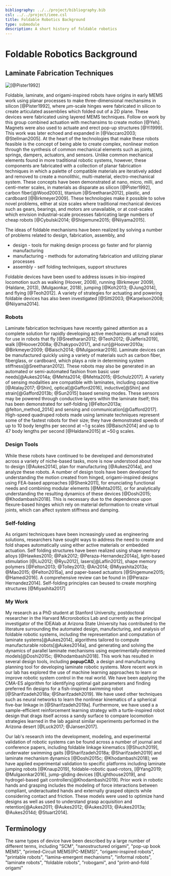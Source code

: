 ```yaml
---
bibliography: ../../project/bibliography.bib
csl: ../../project/ieee.csl
title: Foldable Robotics Background
type: submodule
description: A short history of foldable robotics
---
```


# Foldable Robotics Background

## Laminate Fabrication Techniques

![[@Pister1992]](../../figures-external/background/Picture1.png)

Foldable, laminate, and origami-inspired robots have origins in early MEMS work using planar processes to make three-dimensional mechansims in silicon [@Pister1992], where $\mu m$-scale hinges were fabricated in silicon to create articulated assemblies which folded out of a 2D plane.  These devices were fabricated using layered MEMS techniques. Follow on work by this group combined actuation with mechansims to create motion [@Yeh].  Magnets were also used to actuate and erect pop-up structures [@Yi1999]. This work was later echoed and expanded in [@Vaccaro2003; @Stellman2005].  At the heart of the technologies that make these robots feasible is the concept of being able to create complex,  nonlinear motion through the synthesis of common mechanical elements such as joints, springs, dampers, actuators, and sensors.  Unlike common mechanical elements found in more traditional robotic systems, however, these components are fabricated with a collection of planar fabrication techniques in which a palette of compatible materials are iteratively added and removed to create a monolithic, multi-material, electro-mechanical system.  These concepts have been demonstrated at nano, micro, milli, and centi-meter scales, in materials as disparate as silicon [@Pister1992], carbon fiber[@Wood2003], titanium [@Sreetharan2012], plastic, and cardboard [@Birkmeyer2009].  These technologies make it possible to solve novel problems, either at size scales where traditional mechanical devices such as gears, bearings, and motors are unavailable, or at cost-scales which envision industrial-scale processes fabricating large numbers of cheap robots [@Cybulski2014; @Shigemune2015; @Niiyama2015].

The ideas of foldable mechanisms have been realized by solving a number of problems related to design, fabrication, assembly, and 

* design - tools for making design process go faster and for plannig manufacturing
* manufacturing - methods for automating fabrication and utilizing planar processes
* assembly - self folding techniques, support structures

Foldable devices have been used to address issues in bio-inspired locomotion such as walking (Hoover, 2008), running (Birkmeyer 2009), (Haldane, 2013), (Mulgaonkar, 2018), jumping [@Koh2013; @Jung2014], and flying [@Teoh2012].  A variety of strategies for actuating and powering foldable devices has also been investigated [@Sitti2003; @Karpelson2008; @Niiyama2014].

### Robots
Laminate fabrication techniques have recently gained attention as a complete solution for rapidly developing active mechanisms at small scales for use in robots that fly [@Sreetharan2012; @Teoh2012; @Jafferis2019], walk [@Hoover2008a; @Zhakypov2017], and run[@Hoover2010a; @Birkmeyer2009; @Baisch2014; @Mulgaonkar2016]. Laminate devices can be manufactured quickly using a variety of materials such as carbon fiber, fiberglass, or cardboard, which plays a role in determining system stiffness[@Sreetharan2012]. These robots may also be generated in an automated or semi-automated fashion from basic user needs[@Aukes2014a; @Mehta2014; @Mehta2015; @Schulz2017]. A variety of sensing modalities are compatible with laminates, including capacitive [@Atalay2017; @Shin], optical[@Gafford2016], inductive[@Shin] and strain[@Gafford2013b; @Sun2015] based sensing modes. These sensors may be powered through conductive layers within the laminate itself; this has been demonstrated for self-folding [@Felton2013a; @felton_method_2014] and sensing and communication[@Gafford2017]. High-speed quadruped robots made using laminate techniques represent some of the fastest robots for their size; they have demonstrated speeds of up to 10 body lengths per second at \~1 g scales [@Baisch2014] and up to 47 body lengths per second [@Haldane2015] at \~50 g scales.

### Design Tools

While these robots have continued to be developed and demonstrated across a variety of niche-based tasks, more is now understood about how to design [@Aukes2014], plan for manufacturing [@Aukes2014a], and analyze these robots.  A number of design tools have been developed for understanding the motion created from hinged, origami-inspired designs using FEA-based approaches [@Shenk2011], for enunciating functional needs and combining modular elements [@Mehta2015], or for analytically understanding the resulting dynamics of these devices [@Doshi2015; @Khodambashi2018].  This is necessary due to the dependence upon flexure-based hinges which rely on material deformation to create virtual joints, which can affect system stiffness and damping.

<!--
| Tool                    | Author  | Link | Citation |
|:------------------------|:--------|:-----|:---------|
| Treemaker               | Lang    |      |          |
| Origamizer              | Tachi   |      |          |
| Rigid Origami Simulator | Tachi   |      |          |
| popupCAD                | Aukes   |      |          |
| ?                       | Mehta   |      |          |
| ?                       | Mueller |      |          |
|                         | Sung    |      |          |
-->

### Self-folding

As origami  technicques have been increasingly used as engineering solutions, researchers have sought ways to address the need to create and fold shapes automatically using either active materials or embedded actuation.  Self folding structures have been realized using shape memory alloys [@Hawkes2010; @Paik2012; @Peraza-Hernandez2014a], light-based stimulation [@Liu2012; @Ryu2012],  lasers[@Laflin2012], shape memory polymers [@Felton2013; @Tolley2013; @An2014; @Miyashita2013a; @Mao2015; @Felton2015a], and paper-based actuators [@Shigemune2015; @Hamedi2016].  A comprehensive review can be found in [@Peraza-Hernandez2014].  Self-folding principles can beused to create morphing structures [@Miyashita2017]


### My Work

My research as a PhD student at Stanford University, postdoctoral researcher in the Harvard Microrobotics Lab and currently as the principal investigator of the IDEAlab at Arizona State University has contributed to the literature surrounding the automated design, manufacturing, and analysis of foldable robotic systems, including the representation and computation of laminate systems[@Aukes2014], algorithms tailored to compute manufacturable robots[@Aukes2014a], and generating and solving the dynamics of parallel laminate mechanisms using experimentally-determined models[@Doshi2015c; @Khodambashi2018]. This work has resulted in several design tools, including **popupCAD**, a design and manufacturing planning tool for developing laminate robotic systems. More recent work in our lab has explored the use of machine learning approaches to learn or improve robotic system control in the real world. We have been applying the CMA-ES algorithm for identifying optimal gait parameters and finding preferred fin designs for a fish-inspired swimming robot [@Sharifzadeh2018a; @Sharifzadeh2019]. We have used other techniques such as neural networks to learn the nonlinear kinematics of a spherical five-bar linkage in [@Sharifzadeh2019a]. Furthermore, we have used a a sample-efficient reinforcement learning strategy with a turtle-inspired robot design that drags itself across a sandy surface to compare locomotion strategies learned in the lab against similar experiments performed in the Arizona desert [@Luck2017; @Jansen2017].

Our lab's research into the development, modeling, and experimental validation of robotic systems can be found across a number of journal and conference papers, including foldable linkage kinematics [@Shuch2019], underwater swimming gaits [@Sharifzadeh2018a; @Sharifzadeh2019] and laminate mechanism dynamics [@Doshi2015c; @Khodambashi2018]; we have applied experimental validation to specific platforms including laminate jumping robots [@Knaup2019], foldable-robotic quad-rotors, [@Yang2019; @Mulgaonkar2016], jump-gliding devices [@Lighthouse2019], and hydrogel-based gait controllers[@Khodambashi2019]. Prior work in robotic hands and grasping includes the modeling of force interactions between compliant, underactuated hands and externally grasped objects while considering contact and friction. These models were used to optimize hand designs as well as used to understand grasp acquisition and retention[@Aukes2011; @Aukes2012; @Aukes2013; @Aukes2013a; @Aukes2014d; @Stuart2014].

## Terminology

The same types of device have been described by a large number of different terms, including "SCM", "nanostructured origami", "pop-up book MEMS", "printed-Circuit MEMS(PC-MEMS)", "origami-inspired robots", "printable robots", "lamina-emergent mechanisms", "informal robots", "laminate robots", "foldable robots", "robogami", and "print-and-fold origami"


<!--
The table below describes many of the most common terms for foldable mechanisms.

| Term                           | Author       | Citation |
|:-------------------------------|:-------------|:---------|
| Articulated Microrobots        | Pister       |          |
| SCM                            | Fearing      |          |
| Nanostructured origami         | Barbastathis |          |
| "Pop-up book" MEMS             | Wood         |          |
| Printed-Circuit MEMS (PC-MEMS) | Wood         |          |
| origami-inspired robot         | Rus          |          |
| printable robot                | Rus          |          |
| Lamina-emergent mechanisms     | Howell       |          |
| Informal Robots                | Hoberman     |          |
| Laminate robots                | Aukes        |          |
| Foldable robots                | Aukes        |          |
| Robogami                       | Paik         |          |
| print-and-fold origami         | ?            |          |
-->

<!--

## Timeline

*  1992 - 1996

    ![[@Pister1992]](../../figures-external/background/Picture1.png)


    ![[@Yeh]](../../figures-external/background/Picture2.png)                   

    ![[@Reid1998]](../../figures-external/background/Picture4.png)              

### 1998 

 ![[@Shimada2000]](../../figures-external/background/Picture5.png)           

### 2000 

 ![[@Fearing2000]](../../figures-external/background/Picture6.png)           

### 2001 

 ![[@Yan]](../../figures-external/background/Picture7.png)                   

### 2003 

 ![[@Sahai2003]](../../figures-external/background/Picture8.png)             

 ![[@Wood2003]](../../figures-external/background/Picture9.png)              

### 2004

  ![[@Buchner2004]](../../figures-external/background/Picture10.png)   
         
###  2005 

 ![[@Avadhanula2005]](../../figures-external/background/Picture11.png)      

 ![[@Wood2005]](../../figures-external/background/Picture12.png)            
 
### 2006 

 ![[@Sahai2006]](../../figures-external/background/Picture13.png)          
  
### 2008 

 ![[@Hoover2008]](../../figures-external/background/Picture14.png)          

 ![[@Wood2008a]](../../figures-external/background/Picture15.png)           

 ![[@Hoover2008a]](../../figures-external/background/Picture16.png)         

### 2009 

 ![[@Birkmeyer2009]](../../figures-external/background/Picture17.png)       

### 2010 

 ![[@Hoover2008a]](../../figures-external/background/Picture20.png)          
 
  ![[@Hawkes2010]](../../figures-external/background/Picture24.png)    
        
###  2011

 ![[@Peterson2011]](../../figures-external/background/Picture18.png)        


 ![[@Peterson2011a]](../../figures-external/background/Picture22.png)       

 ![[@Hoffman2011]](../../figures-external/background/Picture27.png)    
      
###  2012 

 ![[@Sreetharan2012]](../../figures-external/background/Picture28.png)      

###  2013 

 ![[@Koh2013a]](../../figures-external/background/Picture19.png)            

 ![[@Haldane2013]](../../figures-external/background/Picture21.png)         

 ![[@Lee2013b]](../../figures-external/background/Picture23.png)            

 ![[@Lee2013a]](../../figures-external/background/Picture25.png)            

 ![[@Kohut2013]](../../figures-external/background/Picture26.png)           

 ![[@Felton2013]](../../figures-external/background/Picture29.png)          

###  2014 

 ![[@Baisch2014]](../../figures-external/background/Picture30.png)          

![[@Felton2014]](../../figures-external/background/Picture31.png)          

###  2015

 ![[@Miyashita2015a]](../../figures-external/background/Picture33.png)      

 ![[@Firouzeh2015]](../../figures-external/background/Picture36.png)    
 
 [@Haldane2015]

###  2016 

 ![[@Mulgaonkar2016]](../../figures-external/background/Picture32.png)      

 ![[@Wang2016]](../../figures-external/background/Picture38.png)            

### 2017

 ![[@Overvelde2017]](../../figures-external/background/Picture34.png)       

 ![[@Karras2017]](../../figures-external/background/Picture35.png)          

 ![[@Li2017]](../../figures-external/background/Picture37.png)              

 [@Zhakypov2017]                                                

 ![[@Schulz2017]](../../figures-external/background/Picture39.png)          

###  2018 

 ![[@McClintock2018]](../../figures-external/background/milliDelta-6168.jpg)

-->

<!-- Todo Term | Author | Papers | Year of appearance-->



<!--
| Workflow                | Kwon    |
-->

<!--
At this point, a large number of laminate devices has been created, and -- like traditional robotics -- there is a wide range of purposes for these devices.  Many are bio-inspired: flying, crawling, walking, and jumping feature heavily in the capabilities of these robots.  They are often small.  Almost all fit in your hand, and some weigh on the order of tens of grams.

Method Papers
------



Terrestrial
------------

| Robot          | Lab             |
|:---------------|:----------------|
| Roach          | SMA             |
| DynaRoaCH      | Geared DC Motor |
| HAMR I-IV      | SMA             |
| HAMR V         | Piezo           |
| DASH           | Geared DC       |
| Dash with pogo |                 |

Flying
-------
| Robot              | Lab   |
|:-------------------|:------|
| RoboBee            | Wood  |
| Intermittent Flyer | Sahai |
| Flying Monkey      | Koh   |

Bio-inspired
-------

| Robot                 | Lab |
|:----------------------|:----|
| flea                  |     |
| water strider         |     |
| Inchworm              |     |
| Self-folding inchworm |     |

Wheeled
-------
| Robot | Lab |
|:------|:----|
|       |     |

Arms
-----
| Robot | Lab |
|:------|:----|
|       |     |
Hand / Gripper
----------
| Robot    | Lab     |
|:---------|:--------|
| Tweezers | Gafford |

Self-folding
---------
| Robot     | Lab    |
|:----------|:-------|
| ?         | Shuhei |
| ?         | Felton |
| ?         | Tolley |
| SMA-Based | Paik   |

Origami

Tachi

<!--
Origami
* Miura
* Tomohiro Tachi
* Robert Lang
* Eric Demaine
* Rigid Analysis

Design Community
* Deployable Structures

Who's big in this community?

* Kyujin Cho
* Jamie Paik
* Rob Wood
* Ranjana Sahai
* Sam Felton
* Mike Tolley
* Dan Aukes(me)
* Zhi Ern Teoh
* Larry Howell
* Ron Fearing
* Aaron Hoover
* The Team @ Dash Robotics
* Cagdas Onal
* Onur Ozcan
* Ben Goldberg
* Neel Doshi
* Sheila Russo
* Tomasso Russo

-->

<!--
-->
